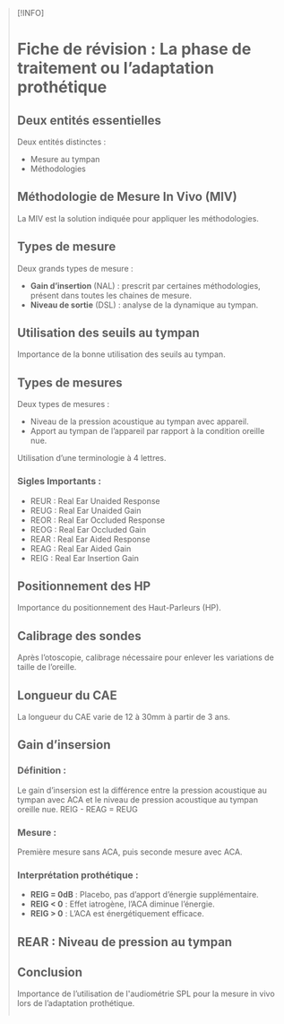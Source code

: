 >[!INFO]
> # Fiche de révision : La phase de traitement ou l’adaptation prothétique
> 
> ## Deux entités essentielles
> 
> Deux entités distinctes :
> - Mesure au tympan
> - Méthodologies
> 
> ## Méthodologie de Mesure In Vivo (MIV)
> 
> La MIV est la solution indiquée pour appliquer les méthodologies.
> 
> ## Types de mesure
> 
> Deux grands types de mesure :
> - **Gain d’insertion** (NAL) : prescrit par certaines méthodologies, présent dans toutes les chaines de mesure.
> - **Niveau de sortie** (DSL) : analyse de la dynamique au tympan.
> 
> ## Utilisation des seuils au tympan
> 
> Importance de la bonne utilisation des seuils au tympan.
> 
> ## Types de mesures
> 
> Deux types de mesures :
> - Niveau de la pression acoustique au tympan avec appareil.
> - Apport au tympan de l’appareil par rapport à la condition oreille nue.
> 
> Utilisation d’une terminologie à 4 lettres.
> 
> ### Sigles Importants :
> 
> - REUR : Real Ear Unaided Response
> - REUG : Real Ear Unaided Gain
> - REOR : Real Ear Occluded Response
> - REOG : Real Ear Occluded Gain
> - REAR : Real Ear Aided Response
> - REAG : Real Ear Aided Gain
> - REIG : Real Ear Insertion Gain
> 
> ## Positionnement des HP
> 
> Importance du positionnement des Haut-Parleurs (HP).
> 
> ## Calibrage des sondes
> 
> Après l’otoscopie, calibrage nécessaire pour enlever les variations de taille de l’oreille.
> 
> ## Longueur du CAE
> 
> La longueur du CAE varie de 12 à 30mm à partir de 3 ans.
> 
> ## Gain d’insersion
> 
> ### Définition :
> 
> Le gain d’insersion est la différence entre la pression acoustique au tympan avec ACA et le niveau de pression acoustique au tympan oreille nue.
> REIG - REAG = REUG
> 
> ### Mesure :
> 
> Première mesure sans ACA, puis seconde mesure avec ACA.
> 
> ### Interprétation prothétique :
> 
> - **REIG = 0dB** : Placebo, pas d’apport d’énergie supplémentaire.
> - **REIG < 0** : Effet iatrogène, l’ACA diminue l’énergie.
> - **REIG > 0** : L’ACA est énergétiquement efficace.
> 
> ## REAR : Niveau de pression au tympan
> 
> ## Conclusion
> 
> Importance de l’utilisation de l'audiométrie SPL pour la mesure in vivo lors de l’adaptation prothétique.
> ```

